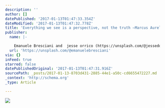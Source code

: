```yaml
---
description: ''
author: []
datePublished: '2017-01-13T01:47:33.354Z'
dateModified: '2017-01-13T01:47:32.778Z'
title: 'Everything we see is a perspective, not the truth ―Marcus Aurelius'
publisher:
  name: |-

    Emanuele Bresciani and  jesse orrico (https://unsplash.com/@jessedo81)
  url: 'https://unsplash.com/@emanuelebresciani'
via: {}
inFeed: true
starred: false
datePublishedOriginal: '2017-01-13T01:47:31.916Z'
sourcePath: _posts/2017-01-13-8703d431-2885-44e1-a50c-cd6655472227.md
_context: 'http://schema.org'
_type: Article

---
```

![](https://the-grid-user-content.s3-us-west-2.amazonaws.com/c5e14def-557c-4a27-a41b-f72c63dec425.png)